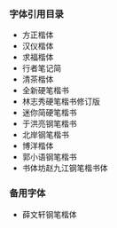 ### 字体引用目录

-   方正楷体
-   汉仪楷体
-   求福楷体
-   行者笔记简
-   清茶楷体
-   全新硬笔楷书
-   林志秀硬笔楷书修订版
-   迷你简硬笔楷书
-   于洪亮钢笔楷书
-   北岸钢笔楷书
-   博洋楷体
-   郭小语钢笔楷书
-   书体坊赵九江钢笔楷书体

### 备用字体

-   薛文轩钢笔楷体  
